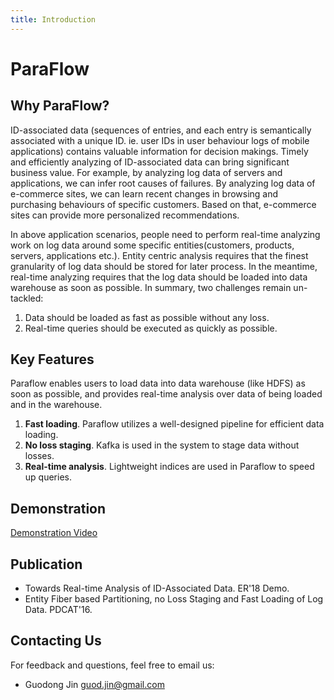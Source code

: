 ```yaml
---
title: Introduction
---
```


# ParaFlow

## Why ParaFlow?
ID-associated data (sequences of entries, and each entry is semantically associated with a unique ID. ie. user IDs in user behaviour logs of mobile applications) contains valuable information for decision makings.
Timely and efficiently analyzing of ID-associated data can bring significant business value.
For example, by analyzing log data of servers and applications, we can infer root causes of failures.
By analyzing log data of e-commerce sites, we can learn recent changes in browsing and purchasing behaviours of specific customers.
Based on that, e-commerce sites can provide more personalized recommendations.

In above application scenarios, people need to perform real-time analyzing work on log data around some specific entities(customers, products, servers, applications etc.).
Entity centric analysis requires that the finest granularity of log data should be stored for later process.
In the meantime, real-time analyzing requires that the log data should be loaded into data warehouse as soon as possible.
In summary, two challenges remain un-tackled:
1. Data should be loaded as fast as possible without any loss.
2. Real-time queries should be executed as quickly as possible.

## Key Features
Paraflow enables users to load data into data warehouse (like HDFS) as soon as possible, and provides real-time analysis over data of being loaded and in the warehouse.
1. **Fast loading**. Paraflow utilizes a well-designed pipeline for efficient data loading.
2. **No loss staging**. Kafka is used in the system to stage data without losses.
3. **Real-time analysis**. Lightweight indices are used in Paraflow to speed up queries.

## Demonstration
[Demonstration Video](https://youtu.be/nMnFzUArOq4)

## Publication
+ Towards Real-time Analysis of ID-Associated Data. ER'18 Demo.
+ Entity Fiber based Partitioning, no Loss Staging and Fast Loading of Log Data. PDCAT'16.

## Contacting Us
For feedback and questions, feel free to email us:
+ Guodong Jin guod.jin@gmail.com
